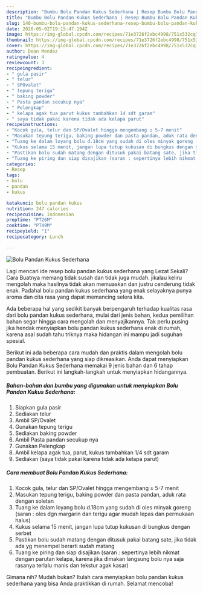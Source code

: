 ```yaml
---
description: "Bumbu Bolu Pandan Kukus Sederhana | Resep Bumbu Bolu Pandan Kukus Sederhana Yang Enak Dan Lezat"
title: "Bumbu Bolu Pandan Kukus Sederhana | Resep Bumbu Bolu Pandan Kukus Sederhana Yang Enak Dan Lezat"
slug: 140-bumbu-bolu-pandan-kukus-sederhana-resep-bumbu-bolu-pandan-kukus-sederhana-yang-enak-dan-lezat
date: 2020-05-02T19:15:47.194Z
image: https://img-global.cpcdn.com/recipes/71e3726f2ebc4998/751x532cq70/bolu-pandan-kukus-sederhana-foto-resep-utama.jpg
thumbnail: https://img-global.cpcdn.com/recipes/71e3726f2ebc4998/751x532cq70/bolu-pandan-kukus-sederhana-foto-resep-utama.jpg
cover: https://img-global.cpcdn.com/recipes/71e3726f2ebc4998/751x532cq70/bolu-pandan-kukus-sederhana-foto-resep-utama.jpg
author: Dean Mendez
ratingvalue: 4
reviewcount: 3
recipeingredient:
- " gula pasir"
- " telur"
- " SPOvalet"
- " tepung terigu"
- " baking powder"
- " Pasta pandan secukup nya"
- " Pelengkap"
- " kelapa agak tua parut kukus tambahkan 14 sdt garam"
- " saya tidak pakai karena tidak ada kelapa parut"
recipeinstructions:
- "Kocok gula, telur dan SP/Ovalet hingga mengembang ± 5-7 menit"
- "Masukan tepung terigu, baking powder dan pasta pandan, aduk rata dengan soletan"
- "Tuang ke dalam loyang bolu d.18cm yang sudah di oles minyak goreng (saran : oles dgn margarin dan terigu agar mudah lepas dan permukaan halus)"
- "Kukus selama 15 menit, jangan lupa tutup kukusan di bungkus dengan serbet"
- "Pastikan bolu sudah matang dengan ditusuk pakai batang sate, jika tidak ada yg menempel berarti sudah matang"
- "Tuang ke piring dan siap disajikan (saran : sepertinya lebih nikmat dengan parutan kelapa, karena jika dimakan langsung bolu nya saja rasanya terlalu manis dan tekstur agak kasar)"
categories:
- Resep
tags:
- bolu
- pandan
- kukus

katakunci: bolu pandan kukus 
nutrition: 247 calories
recipecuisine: Indonesian
preptime: "PT26M"
cooktime: "PT49M"
recipeyield: "1"
recipecategory: Lunch

---
```



![Bolu Pandan Kukus Sederhana](https://img-global.cpcdn.com/recipes/71e3726f2ebc4998/751x532cq70/bolu-pandan-kukus-sederhana-foto-resep-utama.jpg)

Lagi mencari ide resep bolu pandan kukus sederhana yang Lezat Sekali? Cara Buatnya memang tidak susah dan tidak juga mudah. jikalau keliru mengolah maka hasilnya tidak akan memuaskan dan justru cenderung tidak enak. Padahal bolu pandan kukus sederhana yang enak selayaknya punya aroma dan cita rasa yang dapat memancing selera kita.



Ada beberapa hal yang sedikit banyak berpengaruh terhadap kualitas rasa dari bolu pandan kukus sederhana, mulai dari jenis bahan, kedua pemilihan bahan segar hingga cara mengolah dan menyajikannya. Tak perlu pusing jika hendak menyiapkan bolu pandan kukus sederhana enak di rumah, karena asal sudah tahu triknya maka hidangan ini mampu jadi suguhan spesial.


Berikut ini ada beberapa cara mudah dan praktis dalam mengolah bolu pandan kukus sederhana yang siap dikreasikan. Anda dapat menyiapkan Bolu Pandan Kukus Sederhana memakai 9 jenis bahan dan 6 tahap pembuatan. Berikut ini langkah-langkah untuk menyiapkan hidangannya.

<!--inarticleads1-->

##### Bahan-bahan dan bumbu yang digunakan untuk menyiapkan Bolu Pandan Kukus Sederhana:

1. Siapkan  gula pasir
1. Sediakan  telur
1. Ambil  SP/Ovalet
1. Gunakan  tepung terigu
1. Sediakan  baking powder
1. Ambil  Pasta pandan secukup nya
1. Gunakan  Pelengkap
1. Ambil  kelapa agak tua, parut, kukus tambahkan 1/4 sdt garam
1. Sediakan  (saya tidak pakai karena tidak ada kelapa parut)




<!--inarticleads2-->

##### Cara membuat Bolu Pandan Kukus Sederhana:

1. Kocok gula, telur dan SP/Ovalet hingga mengembang ± 5-7 menit
1. Masukan tepung terigu, baking powder dan pasta pandan, aduk rata dengan soletan
1. Tuang ke dalam loyang bolu d.18cm yang sudah di oles minyak goreng (saran : oles dgn margarin dan terigu agar mudah lepas dan permukaan halus)
1. Kukus selama 15 menit, jangan lupa tutup kukusan di bungkus dengan serbet
1. Pastikan bolu sudah matang dengan ditusuk pakai batang sate, jika tidak ada yg menempel berarti sudah matang
1. Tuang ke piring dan siap disajikan (saran : sepertinya lebih nikmat dengan parutan kelapa, karena jika dimakan langsung bolu nya saja rasanya terlalu manis dan tekstur agak kasar)




Gimana nih? Mudah bukan? Itulah cara menyiapkan bolu pandan kukus sederhana yang bisa Anda praktikkan di rumah. Selamat mencoba!
